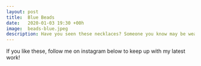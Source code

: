 ```yaml
---
layout: post
title:  Blue Beads
date:   2020-01-03 19:30 +00h
image:  beads-blue.jpeg
description: Have you seen these necklaces? Someone you know may be wearing one!
---
```

If you like these, follow me on instagram below to keep up with my latest work!
